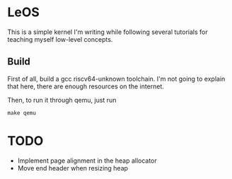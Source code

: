 # LeOS
This is a simple kernel I'm writing while following several tutorials for teaching myself low-level concepts.

## Build
First of all, build a gcc riscv64-unknown toolchain. I'm not going to explain that here, there are enough resources on the internet. 

Then, to run it through qemu, just run 
```
make qemu
```

# TODO
- Implement page alignment in the heap allocator
- Move end header when resizing heap
